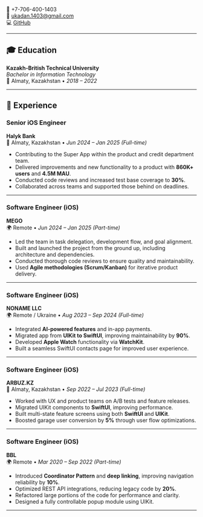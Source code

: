 
📱 +7-706-400-1403  
📧 [ukadan.1403@gmail.com](mailto:ukadan.1403@gmail.com)  
💻 [GitHub](https://github.com/Ukadan)

---

## 🎓 Education

**Kazakh-British Technical University**  
_Bachelor in Information Technology_  
📍 Almaty, Kazakhstan • *2018 – 2022*

---

## 💼 Experience

### Senior iOS Engineer  
**Halyk Bank**  
📍 Almaty, Kazakhstan • *Jun 2024 – Jan 2025 (Full-time)*

- Contributing to the Super App within the product and credit department team.
- Delivered improvements and new functionality to a product with **860K+ users** and **4.5M MAU**.
- Conducted code reviews and increased test base coverage to **30%**.
- Collaborated across teams and supported those behind on deadlines.

---

### Software Engineer (iOS)  
**MEGO**  
🌍 Remote • *Jun 2024 – Jan 2025 (Part-time)*

- Led the team in task delegation, development flow, and goal alignment.
- Built and launched the project from the ground up, including architecture and dependencies.
- Conducted thorough code reviews to ensure quality and maintainability.
- Used **Agile methodologies (Scrum/Kanban)** for iterative product delivery.

---

### Software Engineer (iOS)  
**NONAME LLC**  
🌍 Remote / Ukraine • *Aug 2023 – Sep 2024 (Full-time)*

- Integrated **AI-powered features** and in-app payments.
- Migrated app from **UIKit to SwiftUI**, improving maintainability by **90%**.
- Developed **Apple Watch** functionality via **WatchKit**.
- Built a seamless SwiftUI contacts page for improved user experience.

---

### Software Engineer (iOS)  
**ARBUZ.KZ**  
📍 Almaty, Kazakhstan • *Sep 2022 – Jul 2023 (Full-time)*

- Worked with UX and product teams on A/B tests and feature releases.
- Migrated UIKit components to **SwiftUI**, improving performance.
- Built multi-state feature screens using both **SwiftUI** and **UIKit**.
- Boosted garage user conversion by **5%** through user flow optimizations.

---

### Software Engineer (iOS)  
**BBL**  
🌍 Remote • *Mar 2020 – Sep 2022 (Part-time)*

- Introduced **Coordinator Pattern** and **deep linking**, improving navigation reliability by **10%**.
- Optimized REST API integrations, reducing legacy code by **20%**.
- Refactored large portions of the code for performance and clarity.
- Designed a fully controllable popup module using UIKit.

---

